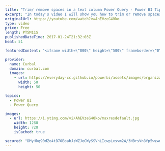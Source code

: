 ```yaml
---
title: "Trim/ remove spaces in a text column Power Query - Power BI Tips & Tricks #29"
excerpt: "In today's video I will show you how to trim or remove spaces (whitespaces) in Power Query / Power BI  Link to Ken Puls blog if you want to copy the function: http://www.excelguru.ca/blog/2015/10/08/clean-whitespace-in-powerquery/   Looking for a download file? Go to our Download Center: https://curbal.com/donwload-center"
originalUrl: https://youtube.com/watch?v=AhEVzeG40ko
type: video
price: Free
length: PT5M11S
publishedDateTime: 2017-01-24T21:32:03Z
heat: 51

featuredContent: "<iframe width=\"800\" height=\"500\" frameborder=\"0\" src=\"https://www.youtube.com/embed/AhEVzeG40ko\" allow=\"accelerometer; autoplay; encrypted-media; gyroscope; picture-in-picture\" allowfullscreen></iframe>"

provider:
  name: Curbal
  domain: curbal.com
  images:
    - url: https://everyday-cc.github.io/powerbi/assets/images/organizations/curbal.com-50x50.jpg
      width: 50
      height: 50

topics:
  - Power BI
  - Power Query

images:
  - url: https://i.ytimg.com/vi/AhEVzeG40ko/maxresdefault.jpg
    width: 1280
    height: 720
    isCached: true

secured: "DMyHkg90dZo4tB7OBoabJzWZJeGWySSVnLIcwpLxsvm2W/3NBrsVn8fp5wzwmyYQQNCR50Lpm4zzqUTj2zZ0B7ZwtF3y5cz6STb4rd8lfPUYW1YoVlqHstbS2LTZxUxzfnbnQECgDRa2uA8C681ma/7mQ8CRekJMrMF2bqg6Do2NZgRStP6K0ARzpVeJQjHe8fgGXbiiJeRgCl+Hh9tJ1cR2OpQdatPx2ixuxC/PPrERyz/tsIEbBJd+wv539JPzHE9tNQK6S4UiTQ/ds5uuEDqs4oNXIcZdsGdkdaqz0i2q/PBvQBy/DUGitPpwICpI6E3oIZwkIBP4Plp0YQJLQfmOx3HKCGBGyGwBzSGLashl4QNuHesRTo0E4ylc1UfH5cm7SA0C1UskFbVq9CqYNpWX3LVZAilrPUwj1s3iKQM=;s58RbhLv14uF371S56wNpg=="
---
```


